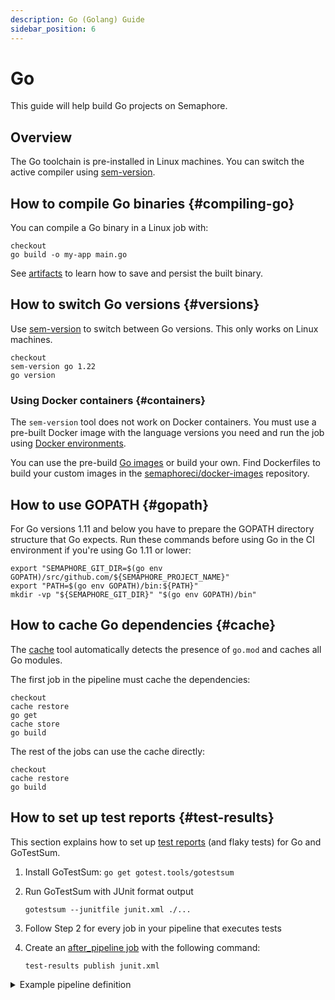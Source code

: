 ```yaml
---
description: Go (Golang) Guide
sidebar_position: 6
---
```


# Go







This guide will help build Go projects on Semaphore.

## Overview

The Go toolchain is pre-installed in Linux machines. You can switch the active compiler using [sem-version](../../reference/toolbox#sem-version).

## How to compile Go binaries {#compiling-go}

You can compile a Go binary in a Linux job with:

```shell
checkout
go build -o my-app main.go
```

See [artifacts](../artifacts) to learn how to save and persist the built binary.

## How to switch Go versions {#versions}

Use [sem-version](../../reference/toolbox#sem-version) to switch between Go versions. This only works on Linux machines.

```shell
checkout
sem-version go 1.22
go version
```

### Using Docker containers {#containers}

The `sem-version` tool does not work on Docker containers. You must use a pre-built Docker image with the language versions you need and run the job using [Docker environments](../../using-semaphore/pipelines#docker-environments).

You can use the pre-build [Go images](../../using-semaphore/containers/container-registry#go) or build your own. Find Dockerfiles to build your custom images in the [semaphoreci/docker-images](https://github.com/semaphoreci/docker-images) repository.

## How to use GOPATH {#gopath}

For Go versions 1.11 and below you have to prepare the GOPATH directory structure that Go expects. Run these commands before using Go in the CI environment if you're using Go 1.11 or lower:

```shell title="GOPATH setup for Go 1.11 or lower"
export "SEMAPHORE_GIT_DIR=$(go env GOPATH)/src/github.com/${SEMAPHORE_PROJECT_NAME}"
export "PATH=$(go env GOPATH)/bin:${PATH}"
mkdir -vp "${SEMAPHORE_GIT_DIR}" "$(go env GOPATH)/bin"
```

## How to cache Go dependencies {#cache}

The [cache](../../reference/toolbox#cache) tool automatically detects the presence of `go.mod` and caches all Go modules.

The first job in the pipeline must cache the dependencies:

```shell
checkout
cache restore
go get
cache store
go build
```

The rest of the jobs can use the cache directly:

```shell
checkout
cache restore
go build
```

## How to set up test reports {#test-results}

This section explains how to set up [test reports](../../using-semaphore/tests/test-reports) (and flaky tests) for Go and GoTestSum.

<Steps>

1. Install GoTestSum: `go get gotest.tools/gotestsum`
2. Run GoTestSum with JUnit format output

    ```shell
    gotestsum --junitfile junit.xml ./...
    ```

3. Follow Step 2 for every job in your pipeline that executes tests
4. Create an [after_pipeline job](../../using-semaphore/pipelines#after-pipeline-job) with the following command:

    ```shell
    test-results publish junit.xml
    ```

</Steps>

<details>
<summary>Example pipeline definition</summary>
<div>

```yaml title="Using test reports on Go"
- name: Tests
  task:
    prologue:
      commands:
        - checkout
        - sem-version go 1.16
        - go get ./...

    job:
      name: "Tests"
      commands:
        - gotestsum --junitfile junit.xml ./...

    epilogue:
      always:
        commands:
          - test-results publish junit.xml
```

</div>
</details>
